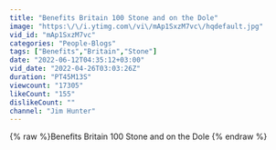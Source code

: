 ```yaml
---
title: "Benefits Britain 100 Stone and on the Dole"
image: "https:\/\/i.ytimg.com\/vi\/mAp1SxzM7vc\/hqdefault.jpg"
vid_id: "mAp1SxzM7vc"
categories: "People-Blogs"
tags: ["Benefits","Britain","Stone"]
date: "2022-06-12T04:35:12+03:00"
vid_date: "2022-04-26T03:03:26Z"
duration: "PT45M13S"
viewcount: "17305"
likeCount: "155"
dislikeCount: ""
channel: "Jim Hunter"
---
```

{% raw %}Benefits Britain 100 Stone and on the Dole {% endraw %}
